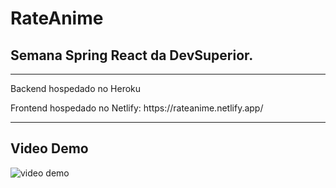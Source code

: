 <h1>RateAnime</h1>

<h2>Semana Spring React da DevSuperior.</h2>

<hr>
<p>Backend hospedado no Heroku</p>
<p>Frontend hospedado no Netlify: https://rateanime.netlify.app/</p>
<hr>

<h2>Video Demo </h2>
<img src="rateAnime.gif" alt="video demo" />
